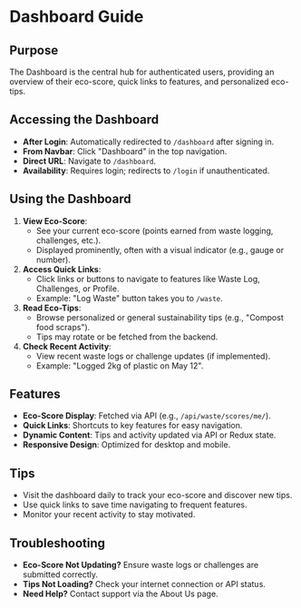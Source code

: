 # Dashboard Guide

## Purpose
The Dashboard is the central hub for authenticated users, providing an overview of their eco-score, quick links to features, and personalized eco-tips.

## Accessing the Dashboard
- **After Login**: Automatically redirected to `/dashboard` after signing in.
- **From Navbar**: Click "Dashboard" in the top navigation.
- **Direct URL**: Navigate to `/dashboard`.
- **Availability**: Requires login; redirects to `/login` if unauthenticated.

## Using the Dashboard
1. **View Eco-Score**:
   - See your current eco-score (points earned from waste logging, challenges, etc.).
   - Displayed prominently, often with a visual indicator (e.g., gauge or number).
2. **Access Quick Links**:
   - Click links or buttons to navigate to features like Waste Log, Challenges, or Profile.
   - Example: "Log Waste" button takes you to `/waste`.
3. **Read Eco-Tips**:
   - Browse personalized or general sustainability tips (e.g., "Compost food scraps").
   - Tips may rotate or be fetched from the backend.
4. **Check Recent Activity**:
   - View recent waste logs or challenge updates (if implemented).
   - Example: "Logged 2kg of plastic on May 12".

## Features
- **Eco-Score Display**: Fetched via API (e.g., `/api/waste/scores/me/`).
- **Quick Links**: Shortcuts to key features for easy navigation.
- **Dynamic Content**: Tips and activity updated via API or Redux state.
- **Responsive Design**: Optimized for desktop and mobile.

## Tips
- Visit the dashboard daily to track your eco-score and discover new tips.
- Use quick links to save time navigating to frequent features.
- Monitor your recent activity to stay motivated.

## Troubleshooting
- **Eco-Score Not Updating?** Ensure waste logs or challenges are submitted correctly.
- **Tips Not Loading?** Check your internet connection or API status.
- **Need Help?** Contact support via the About Us page.